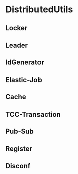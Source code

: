 # DistributedUtils

## Locker

## Leader

## IdGenerator

## Elastic-Job

## Cache

## TCC-Transaction

## Pub-Sub

## Register

## Disconf
